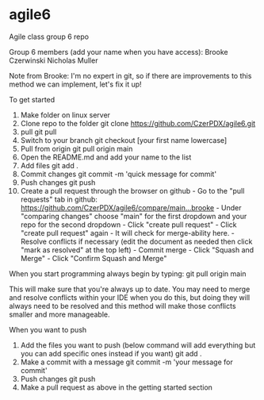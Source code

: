 # agile6
Agile class group 6 repo

Group 6 members (add your name when you have access):
Brooke Czerwinski
Nicholas Muller



Note from Brooke: I'm no expert in git, so if there are improvements to this method we can implement, let's fix it up!

To get started
1. Make folder on linux server
2. Clone repo to the folder
        git clone https://github.com/CzerPDX/agile6.git
3. pull
        git pull
4. Switch to your branch
        git checkout [your first name lowercase]
5. Pull from origin
        git pull origin main
6. Open the README.md and add your name to the list
7. Add files
        git add .
7. Commit changes
        git commit -m 'quick message for commit'
8. Push changes
        git push
9. Create a pull request through the browser on github
        - Go to the "pull requests" tab in github: https://github.com/CzerPDX/agile6/compare/main...brooke
        - Under "comparing changes" choose "main" for the first dropdown and your repo for the second dropdown
        - Click "create pull request"
        - Click "create pull request" again
        - It will check for merge-ability here.
              - Resolve conflicts if necessary (edit the document as needed then click "mark as resolved" at the top left)
              - Commit merge
        - Click "Squash and Merge"
        - Click "Confirm Squash and Merge"


When you start programming always begin by typing:
        git pull origin main

This will make sure that you're always up to date. You may need to merge and resolve conflicts within your IDE when you do this, but doing they will always need to be resolved and this method will make those conflicts smaller and more manageable.

When you want to push
1. Add the files you want to push (below command will add everything but you can add specific ones instead if you want)
        git add . 
2. Make a commit with a message
        git commit -m 'your message for commit'
3. Push changes
        git push
4. Make a pull request as above in the getting started section